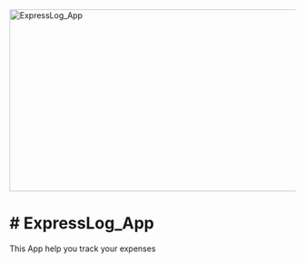 <img src="https://socialify.git.ci/SANEH2015/ExpressLog_App/image?language=1&owner=1&name=1&stargazers=1&theme=Light" alt="ExpressLog_App" width="640" height="320" />
<h1># ExpressLog_App</h1>
This App help you track your expenses
